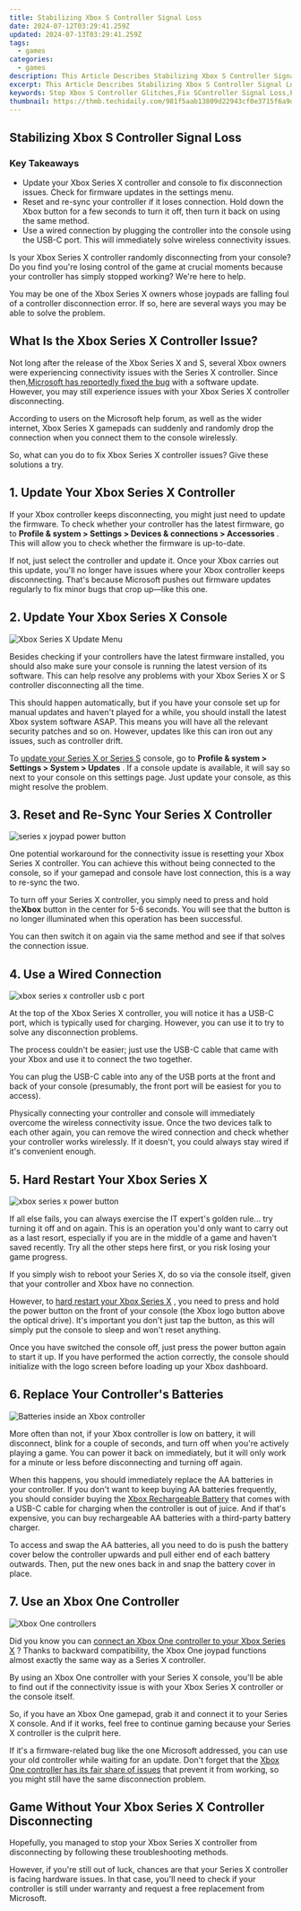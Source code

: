 ```yaml
---
title: Stabilizing Xbox S Controller Signal Loss
date: 2024-07-12T03:29:41.259Z
updated: 2024-07-13T03:29:41.259Z
tags:
  - games
categories:
  - games
description: This Article Describes Stabilizing Xbox S Controller Signal Loss
excerpt: This Article Describes Stabilizing Xbox S Controller Signal Loss
keywords: Stop Xbox S Controller Glitches,Fix SController Signal Loss,Prevent Xbox S Connectivity Issues,Solve SController Input Errors,Reduce SController Disconnection,Enhance SController Stability,Eliminate SController Lag
thumbnail: https://thmb.techidaily.com/981f5aab13809d22943cf0e3715f6a9d6dac906b3d14ad5b24428ee14ae4807c.jpg
---
```


## Stabilizing Xbox S Controller Signal Loss

### Key Takeaways

* Update your Xbox Series X controller and console to fix disconnection issues. Check for firmware updates in the settings menu.
* Reset and re-sync your controller if it loses connection. Hold down the Xbox button for a few seconds to turn it off, then turn it back on using the same method.
* Use a wired connection by plugging the controller into the console using the USB-C port. This will immediately solve wireless connectivity issues.

 Is your Xbox Series X controller randomly disconnecting from your console? Do you find you're losing control of the game at crucial moments because your controller has simply stopped working? We're here to help.

 You may be one of the Xbox Series X owners whose joypads are falling foul of a controller disconnection error. If so, here are several ways you may be able to solve the problem.

## What Is the Xbox Series X Controller Issue?

 Not long after the release of the Xbox Series X and S, several Xbox owners were experiencing connectivity issues with the Series X controller. Since then,[Microsoft has reportedly fixed the bug](https://www.makeuseof.com/microsoft-fixes-xbox-controller-disconnection-bug/) with a software update. However, you may still experience issues with your Xbox Series X controller disconnecting.

 According to users on the Microsoft help forum, as well as the wider internet, Xbox Series X gamepads can suddenly and randomly drop the connection when you connect them to the console wirelessly.

 So, what can you do to fix Xbox Series X controller issues? Give these solutions a try.

## 1\. Update Your Xbox Series X Controller

 If your Xbox controller keeps disconnecting, you might just need to update the firmware. To check whether your controller has the latest firmware, go to **Profile & system > Settings > Devices & connections > Accessories** . This will allow you to check whether the firmware is up-to-date.

 If not, just select the controller and update it. Once your Xbox carries out this update, you'll no longer have issues where your Xbox controller keeps disconnecting. That's because Microsoft pushes out firmware updates regularly to fix minor bugs that crop up—like this one.

## 2\. Update Your Xbox Series X Console
![Xbox Series X Update Menu](https://static1.makeuseofimages.com/wordpress/wp-content/uploads/2020/12/Xbox-Series-X-Update-Menu.jpg)

 Besides checking if your controllers have the latest firmware installed, you should also make sure your console is running the latest version of its software. This can help resolve any problems with your Xbox Series X or S controller disconnecting all the time.

 This should happen automatically, but if you have your console set up for manual updates and haven't played for a while, you should install the latest Xbox system software ASAP. This means you will have all the relevant security patches and so on. However, updates like this can iron out any issues, such as controller drift.

 To [update your Series X or Series S](https://www.makeuseof.com/how-to-update-xbox-series-x-series-s/) console, go to **Profile & system > Settings > System > Updates** . If a console update is available, it will say so next to your console on this settings page. Just update your console, as this might resolve the problem.

## 3\. Reset and Re-Sync Your Series X Controller
![series x joypad power button](https://static1.makeuseofimages.com/wordpress/wp-content/uploads/2021/01/series-x-joypad-power-button.png)

 One potential workaround for the connectivity issue is resetting your Xbox Series X controller. You can achieve this without being connected to the console, so if your gamepad and console have lost connection, this is a way to re-sync the two.

 To turn off your Series X controller, you simply need to press and hold the**Xbox** button in the center for 5-6 seconds. You will see that the button is no longer illuminated when this operation has been successful.

 You can then switch it on again via the same method and see if that solves the connection issue.

## 4\. Use a Wired Connection
![xbox series x controller usb c port](https://static1.makeuseofimages.com/wordpress/wp-content/uploads/2021/01/xbox-series-x-controller-usb-c-port.png)

 At the top of the Xbox Series X controller, you will notice it has a USB-C port, which is typically used for charging. However, you can use it to try to solve any disconnection problems.

 The process couldn't be easier; just use the USB-C cable that came with your Xbox and use it to connect the two together.

 You can plug the USB-C cable into any of the USB ports at the front and back of your console (presumably, the front port will be easiest for you to access).

 Physically connecting your controller and console will immediately overcome the wireless connectivity issue. Once the two devices talk to each other again, you can remove the wired connection and check whether your controller works wirelessly. If it doesn't, you could always stay wired if it's convenient enough.

## 5\. Hard Restart Your Xbox Series X
![xbox series x power button](https://static1.makeuseofimages.com/wordpress/wp-content/uploads/2021/01/xbox-series-x-power-button.png)

 If all else fails, you can always exercise the IT expert's golden rule... try turning it off and on again. This is an operation you'd only want to carry out as a last resort, especially if you are in the middle of a game and haven't saved recently. Try all the other steps here first, or you risk losing your game progress.

 If you simply wish to reboot your Series X, do so via the console itself, given that your controller and Xbox have no connection.

 However, to [hard restart your Xbox Series X](https://www.makeuseof.com/tag/reset-xbox-one-xbox-360/) , you need to press and hold the power button on the front of your console (the Xbox logo button above the optical drive). It's important you don't just tap the button, as this will simply put the console to sleep and won't reset anything.

 Once you have switched the console off, just press the power button again to start it up. If you have performed the action correctly, the console should initialize with the logo screen before loading up your Xbox dashboard.

## 6\. Replace Your Controller's Batteries
![Batteries inside an Xbox controller](https://static1.makeuseofimages.com/wordpress/wp-content/uploads/2023/11/batteries-inside-an-xbox-controller.jpg)

 More often than not, if your Xbox controller is low on battery, it will disconnect, blink for a couple of seconds, and turn off when you're actively playing a game. You can power it back on immediately, but it will only work for a minute or less before disconnecting and turning off again.

 When this happens, you should immediately replace the AA batteries in your controller. If you don't want to keep buying AA batteries frequently, you should consider buying the [Xbox Rechargeable Battery](https://www.xbox.com/en-US/accessories/batteries-chargers/play-and-charge-kit) that comes with a USB-C cable for charging when the controller is out of juice. And if that's expensive, you can buy rechargeable AA batteries with a third-party battery charger.

 To access and swap the AA batteries, all you need to do is push the battery cover below the controller upwards and pull either end of each battery outwards. Then, put the new ones back in and snap the battery cover in place.

## 7\. Use an Xbox One Controller
![Xbox One controllers](https://static1.makeuseofimages.com/wordpress/wp-content/uploads/2020/12/Xbox-One-Pad.jpg)

 Did you know you can [connect an Xbox One controller to your Xbox Series X](https://www.makeuseof.com/how-to-use-xbox-one-controllers-on-your-xbox-series-x/) ? Thanks to backward compatibility, the Xbox One joypad functions almost exactly the same way as a Series X controller.

 By using an Xbox One controller with your Series X console, you'll be able to find out if the connectivity issue is with your Xbox Series X controller or the console itself.

 So, if you have an Xbox One gamepad, grab it and connect it to your Series X console. And if it works, feel free to continue gaming because your Series X controller is the culprit here.

 If it's a firmware-related bug like the one Microsoft addressed, you can use your old controller while waiting for an update. Don't forget that the [Xbox One controller has its fair share of issues](https://www.makeuseof.com/tag/how-to-fix-xbox-one-controller-not-working/) that prevent it from working, so you might still have the same disconnection problem.

## Game Without Your Xbox Series X Controller Disconnecting

 Hopefully, you managed to stop your Xbox Series X controller from disconnecting by following these troubleshooting methods.

 However, if you're still out of luck, chances are that your Series X controller is facing hardware issues. In that case, you'll need to check if your controller is still under warranty and request a free replacement from Microsoft.


<ins class="adsbygoogle"
     style="display:block"
     data-ad-format="autorelaxed"
     data-ad-client="ca-pub-7571918770474297"
     data-ad-slot="1223367746"></ins>



<ins class="adsbygoogle"
     style="display:block"
     data-ad-client="ca-pub-7571918770474297"
     data-ad-slot="8358498916"
     data-ad-format="auto"
     data-full-width-responsive="true"></ins>





